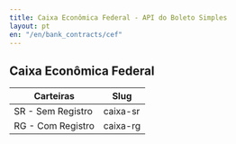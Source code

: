 ```yaml
---
title: Caixa Econômica Federal - API do Boleto Simples
layout: pt
en: "/en/bank_contracts/cef"
---
```


## Caixa Econômica Federal

| Carteiras                | Slug
| ------------------------ | ------------
| SR - Sem Registro        | caixa-sr
| RG - Com Registro        | caixa-rg